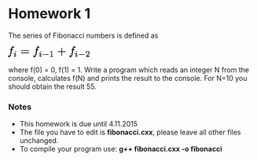 # Homework 1

The series of Fibonacci numbers is defined as

![alt text](stuffy_stuff/formel.png "Logo Title Text 1")

where f(0) = 0, f(1) = 1. Write a program which reads an integer N from the console, calculates f(N) and prints the result to the console. For N=10 you should obtain the result 55.

### Notes
* This homework is due until 4.11.2015
* The file you have to edit is **fibonacci.cxx**, please leave all other files
unchanged.
* To compile your program use: **g++ fibonacci.cxx -o fibonacci**
